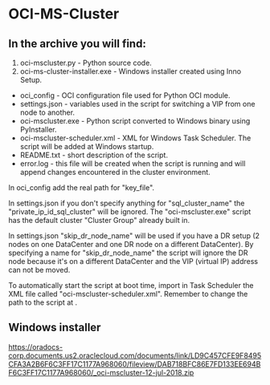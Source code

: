 # OCI-MS-Cluster

## In the archive you will find:

1. oci-mscluster.py - Python source code.
2. oci-ms-cluster-installer.exe - Windows installer created using Inno Setup.
  * oci_config - OCI configuration file used for Python OCI module.
  * settings.json - variables used in the script for switching a VIP from one node to another.
  * oci-mscluster.exe - Python script converted to Windows binary using PyInstaller.
  * oci-mscluster-scheduler.xml - XML for Windows Task Scheduler. The script will be added at Windows startup.
  * README.txt - short description of the script.
  * error.log - this file will be created when the script is running and will append changes encountered in the cluster environment.

In oci_config add the real path for "key_file".

In settings.json if you don't specify anything for "sql_cluster_name" the "private_ip_id_sql_cluster" will be ignored. The "oci-mscluster.exe" script has the default cluster "Cluster Group" already built in.

In settings.json "skip_dr_node_name" will be used if you have a DR setup (2 nodes on one DataCenter and one DR node on a different DataCenter). By specifying a name for "skip_dr_node_name" the script will ignore the DR node because it's on a different DataCenter and the VIP (virtual IP) address can not be moved.

To automatically start the script at boot time, import in Task Scheduler the XML file called "oci-mscluster-scheduler.xml". Remember to change the path to the script at <Command></Command>.

## Windows installer
https://oradocs-corp.documents.us2.oraclecloud.com/documents/link/LD9C457CFE9F8495CFA3A2B6F6C3FF17C1177A968060/fileview/DAB718BFC86E7FD133EE694BF6C3FF17C1177A968060/_oci-mscluster-12-jul-2018.zip